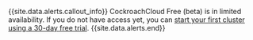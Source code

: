{{site.data.alerts.callout_info}}
CockroachCloud Free (beta) is in limited availability. If you do not have access yet, you can [start your first cluster using a 30-day free trial](quickstart-trial-cluster.html).
{{site.data.alerts.end}}
